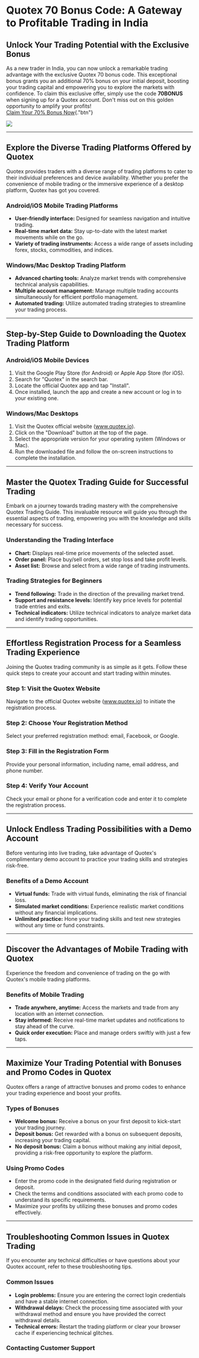 # Quotex 70 Bonus Code: A Gateway to Profitable Trading in India

## Unlock Your Trading Potential with the Exclusive Bonus

As a new trader in India, you can now unlock a remarkable trading
advantage with the exclusive Quotex 70 bonus code. This exceptional
bonus grants you an additional 70% bonus on your initial deposit,
boosting your trading capital and empowering you to explore the markets
with confidence. To claim this exclusive offer, simply use the code
**70BONUS** when signing up for a Quotex account. Don\'t miss out on
this golden opportunity to amplify your profits!\
[Claim Your 70% Bonus
Now](\%22https://traff.sbs/brokerqxsignup\%22){."btn"}

[![](https://static.quotex.io/files/4_en/300_250.jpg)](https://traff.sbs/brokerqxlid)

------------------------------------------------------------------------

## Explore the Diverse Trading Platforms Offered by Quotex

Quotex provides traders with a diverse range of trading platforms to
cater to their individual preferences and device availability. Whether
you prefer the convenience of mobile trading or the immersive experience
of a desktop platform, Quotex has got you covered.

### Android/iOS Mobile Trading Platforms

-   **User-friendly interface:** Designed for seamless navigation and
    intuitive trading.
-   **Real-time market data:** Stay up-to-date with the latest market
    movements while on the go.
-   **Variety of trading instruments:** Access a wide range of assets
    including forex, stocks, commodities, and indices.

### Windows/Mac Desktop Trading Platform

-   **Advanced charting tools:** Analyze market trends with
    comprehensive technical analysis capabilities.
-   **Multiple account management:** Manage multiple trading accounts
    simultaneously for efficient portfolio management.
-   **Automated trading:** Utilize automated trading strategies to
    streamline your trading process.

------------------------------------------------------------------------

## Step-by-Step Guide to Downloading the Quotex Trading Platform

### Android/iOS Mobile Devices

1.  Visit the Google Play Store (for Android) or Apple App Store (for
    iOS).
2.  Search for "Quotex" in the search bar.
3.  Locate the official Quotex app and tap "Install".
4.  Once installed, launch the app and create a new account or log in to
    your existing one.

### Windows/Mac Desktops

1.  Visit the Quotex official website (www.quotex.io).
2.  Click on the "Download" button at the top of the page.
3.  Select the appropriate version for your operating system (Windows or
    Mac).
4.  Run the downloaded file and follow the on-screen instructions to
    complete the installation.

------------------------------------------------------------------------

## Master the Quotex Trading Guide for Successful Trading

Embark on a journey towards trading mastery with the comprehensive
Quotex Trading Guide. This invaluable resource will guide you through
the essential aspects of trading, empowering you with the knowledge and
skills necessary for success.

### Understanding the Trading Interface

-   **Chart:** Displays real-time price movements of the selected asset.
-   **Order panel:** Place buy/sell orders, set stop loss and take
    profit levels.
-   **Asset list:** Browse and select from a wide range of trading
    instruments.

### Trading Strategies for Beginners

-   **Trend following:** Trade in the direction of the prevailing market
    trend.
-   **Support and resistance levels:** Identify key price levels for
    potential trade entries and exits.
-   **Technical indicators:** Utilize technical indicators to analyze
    market data and identify trading opportunities.

------------------------------------------------------------------------

## Effortless Registration Process for a Seamless Trading Experience

Joining the Quotex trading community is as simple as it gets. Follow
these quick steps to create your account and start trading within
minutes.

### Step 1: Visit the Quotex Website

Navigate to the official Quotex website (www.quotex.io) to initiate the
registration process.

### Step 2: Choose Your Registration Method

Select your preferred registration method: email, Facebook, or Google.

### Step 3: Fill in the Registration Form

Provide your personal information, including name, email address, and
phone number.

### Step 4: Verify Your Account

Check your email or phone for a verification code and enter it to
complete the registration process.

------------------------------------------------------------------------

## Unlock Endless Trading Possibilities with a Demo Account

Before venturing into live trading, take advantage of Quotex\'s
complimentary demo account to practice your trading skills and
strategies risk-free.

### Benefits of a Demo Account

-   **Virtual funds:** Trade with virtual funds, eliminating the risk of
    financial loss.
-   **Simulated market conditions:** Experience realistic market
    conditions without any financial implications.
-   **Unlimited practice:** Hone your trading skills and test new
    strategies without any time or fund constraints.

------------------------------------------------------------------------

## Discover the Advantages of Mobile Trading with Quotex

Experience the freedom and convenience of trading on the go with
Quotex\'s mobile trading platforms.

### Benefits of Mobile Trading

-   **Trade anywhere, anytime:** Access the markets and trade from any
    location with an internet connection.
-   **Stay informed:** Receive real-time market updates and
    notifications to stay ahead of the curve.
-   **Quick order execution:** Place and manage orders swiftly with just
    a few taps.

------------------------------------------------------------------------

## Maximize Your Trading Potential with Bonuses and Promo Codes in Quotex

Quotex offers a range of attractive bonuses and promo codes to enhance
your trading experience and boost your profits.

### Types of Bonuses

-   **Welcome bonus:** Receive a bonus on your first deposit to
    kick-start your trading journey.
-   **Deposit bonus:** Get rewarded with a bonus on subsequent deposits,
    increasing your trading capital.
-   **No deposit bonus:** Claim a bonus without making any initial
    deposit, providing a risk-free opportunity to explore the platform.

### Using Promo Codes

-   Enter the promo code in the designated field during registration or
    deposit.
-   Check the terms and conditions associated with each promo code to
    understand its specific requirements.
-   Maximize your profits by utilizing these bonuses and promo codes
    effectively.

------------------------------------------------------------------------

## Troubleshooting Common Issues in Quotex Trading

If you encounter any technical difficulties or have questions about your
Quotex account, refer to these troubleshooting tips.

### Common Issues

-   **Login problems:** Ensure you are entering the correct login
    credentials and have a stable internet connection.
-   **Withdrawal delays:** Check the processing time associated with
    your withdrawal method and ensure you have provided the correct
    withdrawal details.
-   **Technical errors:** Restart the trading platform or clear your
    browser cache if experiencing technical glitches.

### Contacting Customer Support


